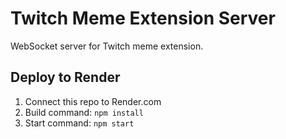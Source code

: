 # Twitch Meme Extension Server

WebSocket server for Twitch meme extension.

## Deploy to Render

1. Connect this repo to Render.com
2. Build command: `npm install`
3. Start command: `npm start`